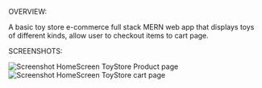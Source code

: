 
OVERVIEW:

A basic toy store e-commerce full stack MERN web app that displays toys of different kinds, allow user to checkout items to cart page. 




SCREENSHOTS:

![Screenshot HomeScreen ToyStore Product page](https://github.com/user-attachments/assets/9d29b5af-526a-41bf-b216-5c12febf8ee5)
![Screenshot HomeScreen ToyStore cart page](https://github.com/user-attachments/assets/10e26f08-160c-4314-8000-59d48ee00aaa)
